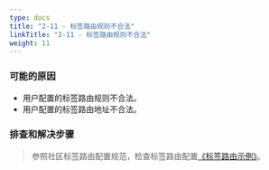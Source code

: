 ```yaml
---
type: docs
title: "2-11 - 标签路由规则不合法"
linkTitle: "2-11 - 标签路由规则不合法"
weight: 11
---
```


### 可能的原因

* 用户配置的标签路由规则不合法。
* 用户配置的标签路由地址不合法。

### 排查和解决步骤
> 参照社区标签路由配置规范，检查标签路由配置[《标签路由示例》](/zh-cn/overview/tasks/traffic-management/traffic-condition/)。



